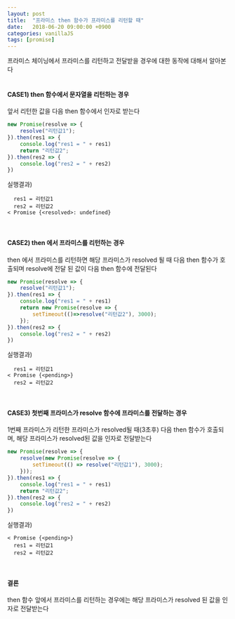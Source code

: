 ```yaml
---
layout: post
title:  "프라미스 then 함수가 프라미스를 리턴할 때"
date:   2018-06-20 09:00:00 +0900
categories: vanillaJS
tags: [promise]
---
```

프라미스 체이닝에서 프라미스를 리턴하고 전달받을 경우에 대한 동작에 대해서 알아본다
<br>
<br>

#### CASE1) then 함수에서 문자열을 리턴하는 경우
앞서 리턴한 값을 다음 then 함수에서 인자로 받는다
```javascript
new Promise(resolve => {
    resolve("리턴값1");
}).then(res1 => {
    console.log("res1 = " + res1)
    return "리턴값2";
}).then(res2 => {
    console.log("res2 = " + res2)
})
```
실행결과)
```
  res1 = 리턴값1
  res2 = 리턴값2
< Promise {<resolved>: undefined}
```
<br>

#### CASE2) then 에서 프라미스를 리턴하는 경우
then 에서 프라미스를 리턴하면 해당 프라미스가 resolved 될 때 다음 then 함수가 호출되며 resolve에 전달 된 값이 다음 then 함수에 전달된다
```javascript
new Promise(resolve => {
    resolve("리턴값1");
}).then(res1 => {
    console.log("res1 = " + res1)
    return new Promise(resolve => {
        setTimeout(()=>resolve("리턴값2"), 3000);
    });
}).then(res2 => {
    console.log("res2 = " + res2)
})
```
실행결과)
```
  res1 = 리턴값1
< Promise {<pending>}
  res2 = 리턴값2
```

<br>

#### CASE3) 첫번째 프라미스가 resolve 함수에 프라미스를 전달하는 경우
1번째 프라미스가 리턴한 프라미스가 resolved될 때(3초후) 다음 then 함수가 호출되며, 해당 프라미스가 resolved된 값을 인자로 전달받는다
```javascript
new Promise(resolve => {
    resolve(new Promise(resolve => {
        setTimeout(() => resolve("리턴값1"), 3000);
    }));
}).then(res1 => {
    console.log("res1 = " + res1)
    return "리턴값2";
}).then(res2 => {
    console.log("res2 = " + res2)
})
```
실행결과)
```
< Promise {<pending>}
  res1 = 리턴값1
  res2 = 리턴값2
```

<br>

#### 결론
then 함수 앞에서 프라미스를 리턴하는 경우에는 해당 프라미스가 resolved 된 값을 인자로 전달받는다
